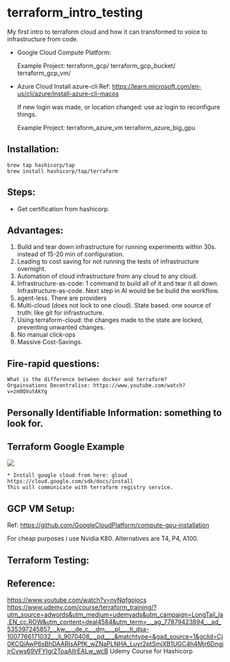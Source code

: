 # terraform_intro_testing
   My first intro to terraform cloud and how it can transformed to voice to infrastructure from code. 

   * Google Cloud Compute Platform:


      Example Project:
      terraform_gcp/
      terraform_gcp_bucket/
      terraform_gcp_vm/

   * Azure Cloud 
     Install azure-cli 
      Ref: https://learn.microsoft.com/en-us/cli/azure/install-azure-cli-macos

      If new login was made, or location changed: use az login to reconfigure things.

      Example Project:
      terraform_azure_vm
      terraform_azure_big_gpu      


## Installation:
    brew tap hashicorp/tap
    brew install hashicorp/tap/terraform

## Steps: 
   * Get certification from hashicorp.

## Advantages: 
   1. Build and tear down infrastructure for running experiments within 30s. instead of 15-20 min of configuration.
   2. Leading to cost saving for not running the tests of infrastructure overnight.
   3. Automation of cloud infrastructure from any cloud to any cloud.
   4. Infrastructure-as-code: 
   1 command to build all of it and tear it all down.
   Infrastructure-as-code. Next step in AI would be be build the workflow.
   5. agent-less. There are providers 
   6. Multi-cloud (does not lock to one cloud). State based.
      one source of truth: like git for infrastructure.
   7. Using terraform-cloud: the changes made to the state are locked, preventing unwanted changes.
   8. No manual click-ops
   9. Massive Cost-Savings.

## Fire-rapid questions:
    What is the difference between docker and terraform?
    Orgainsations Decentralise: https://www.youtube.com/watch?v=zm0QVutAkYg

## Personally Identifiable Information: something to look for.

## Terraform Google Example
![](terraform_google.png)

    * Install google cloud from here: gloud https://cloud.google.com/sdk/docs/install
    This will communicate with terraform registry service.

## GCP VM Setup: 
   Ref: https://github.com/GoogleCloudPlatform/compute-gpu-installation
   
   For cheap purposes i use Nvidia K80. Alternatives are T4, P4, A100. 
  
## Terraform Testing:


## Reference:
   https://www.youtube.com/watch?v=nvNqfgojocs
   https://www.udemy.com/course/terraform_training/?utm_source=adwords&utm_medium=udemyads&utm_campaign=LongTail_la.EN_cc.ROW&utm_content=deal4584&utm_term=_._ag_77879423894_._ad_535397245857_._kw__._de_c_._dm__._pl__._ti_dsa-1007766171032_._li_9070408_._pd__._&matchtype=&gad_source=1&gclid=Cj0KCQiAwP6sBhDAARIsAPfK_wZNaPLNHA_Luyr2ptSmiXB1UGC4h4Mjr6DngjjrCvws69VFYIgr2ToaAlIrEALw_wcB
   Udemy Course for Hashicorp
    